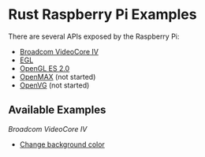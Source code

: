 # Rust Raspberry Pi Examples

There are several APIs exposed by the Raspberry Pi:

* [Broadcom VideoCore IV](https://github.com/seankerr/rust-videocore)
* [EGL](https://github.com/seankerr/rust-egl)
* [OpenGL ES 2.0](https://github.com/seankerr/rust-opengles)
* [OpenMAX](https://github.com/seankerr/rust-openmax) (not started)
* [OpenVG](https://github.com/seankerr/rust-openvg) (not started)

## Available Examples

*Broadcom VideoCore IV*

* [Change background color](https://github.com/seankerr/rust-rpi-examples/tree/master/videocore/change-background-color)